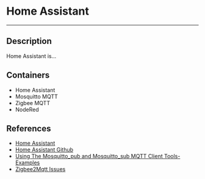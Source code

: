 # Home Assistant

---

## Description

Home Assistant is...

## Containers

- Home Assistant
- Mosquitto MQTT
- Zigbee MQTT
- NodeRed

## References

- [Home Assistant](https://www.home-assistant.io)
- [Home Assistant Github](https://github.com/home-assistant)
- [Using The Mosquitto_pub and Mosquitto_sub MQTT Client Tools- Examples](http://www.steves-internet-guide.com/mosquitto_pub-sub-clients/index.md)
- [Zigbee2Mqtt Issues](https://github.com/Koenkk/zigbee2mqtt/issues/10858#issuecomment-1291567559)
